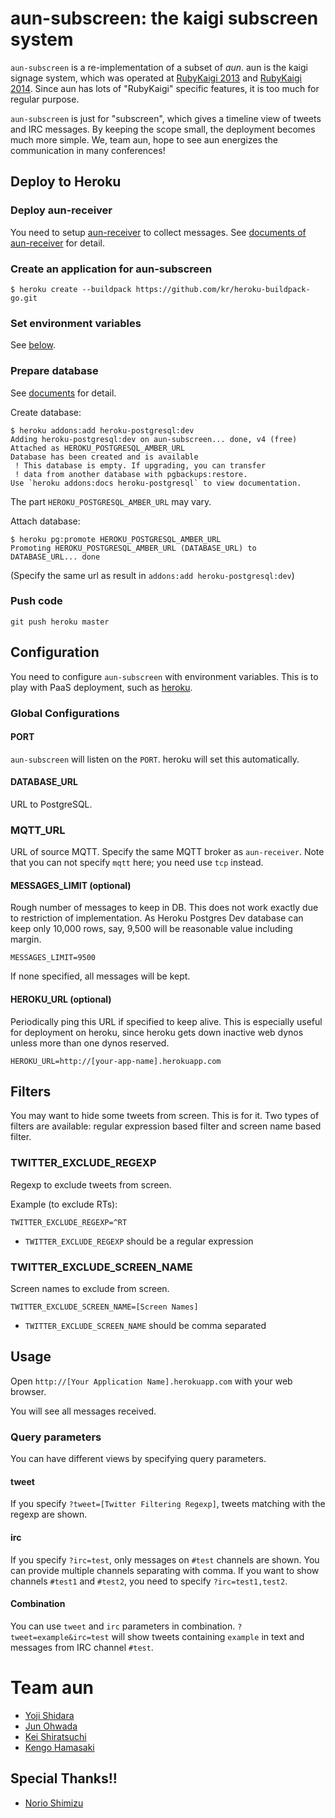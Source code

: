 # aun-subscreen: the kaigi subscreen system

`aun-subscreen` is a re-implementation of a subset of *aun*. aun is the kaigi signage system, which was operated at [RubyKaigi 2013](http://rubykaigi.org/2013) and [RubyKaigi 2014](http://rubykaigi.org/2014). Since aun has lots of "RubyKaigi" specific features, it is too much for regular purpose.

`aun-subscreen` is just for "subscreen", which gives a timeline view of tweets and IRC messages. By keeping the scope small, the deployment becomes much more simple. We, team aun, hope to see aun energizes the communication in many conferences!

## Deploy to Heroku

### Deploy aun-receiver

You need to setup [aun-receiver](https://github.com/aun-signage/aun-receiver) to collect messages.
See [documents of aun-receiver](https://github.com/aun-signage/aun-receiver/blob/master/README.md) for detail.

### Create an application for aun-subscreen

```
$ heroku create --buildpack https://github.com/kr/heroku-buildpack-go.git
```

### Set environment variables

See [below](#configuration).

### Prepare database

See [documents](https://devcenter.heroku.com/articles/heroku-postgresql) for detail.

Create database:

```
$ heroku addons:add heroku-postgresql:dev
Adding heroku-postgresql:dev on aun-subscreen... done, v4 (free)
Attached as HEROKU_POSTGRESQL_AMBER_URL
Database has been created and is available
 ! This database is empty. If upgrading, you can transfer
 ! data from another database with pgbackups:restore.
Use `heroku addons:docs heroku-postgresql` to view documentation.
```

The part `HEROKU_POSTGRESQL_AMBER_URL` may vary.

Attach database:

```
$ heroku pg:promote HEROKU_POSTGRESQL_AMBER_URL
Promoting HEROKU_POSTGRESQL_AMBER_URL (DATABASE_URL) to DATABASE_URL... done
```

(Specify the same url as result in `addons:add heroku-postgresql:dev`)

### Push code

```
git push heroku master
```


## Configuration

You need to configure `aun-subscreen` with environment variables.
This is to play with PaaS deployment, such as [heroku](https://www.heroku.com/).

### Global Configurations

#### PORT

`aun-subscreen` will listen on the `PORT`.
heroku will set this automatically.

#### DATABASE\_URL

URL to PostgreSQL.

### MQTT\_URL

URL of source MQTT. Specify the same MQTT broker as `aun-receiver`.
Note that you can not specify `mqtt` here; you need use `tcp` instead.

#### MESSAGES\_LIMIT (optional)

Rough number of messages to keep in DB. This does not work exactly due to restriction of implementation.
As Heroku Postgres Dev database can keep only 10,000 rows, say, 9,500 will be reasonable value including margin.

```
MESSAGES_LIMIT=9500
```

If none specified, all messages will be kept.

#### HEROKU\_URL (optional)

Periodically ping this URL if specified to keep alive.
This is especially useful for deployment on heroku, since heroku gets down inactive web dynos unless more than one dynos reserved.

```
HEROKU_URL=http://[your-app-name].herokuapp.com
```

## Filters

You may want to hide some tweets from screen. This is for it.
Two types of filters are available: regular expression based filter and screen name based filter.

### TWITTER\_EXCLUDE\_REGEXP

Regexp to exclude tweets from screen.

Example (to exclude RTs):

```
TWITTER_EXCLUDE_REGEXP=^RT
```

* `TWITTER_EXCLUDE_REGEXP` should be a regular expression

### TWITTER\_EXCLUDE\_SCREEN\_NAME

Screen names to exclude from screen.

```
TWITTER_EXCLUDE_SCREEN_NAME=[Screen Names]
```

* `TWITTER_EXCLUDE_SCREEN_NAME` should be comma separated

## Usage

Open `http://[Your Application Name].herokuapp.com` with your web browser.

You will see all messages received.

### Query parameters

You can have different views by specifying query parameters.

#### tweet

If you specify `?tweet=[Twitter Filtering Regexp]`, tweets matching with the regexp are shown.

#### irc

If you specify `?irc=test`, only messages on `#test` channels are shown. You can provide multiple channels separating with comma. If you want to show channels `#test1` and `#test2`, you need to specify `?irc=test1,test2`.

#### Combination

You can use `tweet` and `irc` parameters in combination. `?tweet=example&irc=test` will show tweets containing `example` in text and messages from IRC channel `#test`.

# Team aun

* [Yoji Shidara](https://github.com/darashi)
* [Jun Ohwada](https://github.com/june29)
* [Kei Shiratsuchi](https://github.com/kei-s)
* [Kengo Hamasaki](https://github.com/hmsk)

## Special Thanks!!

* [Norio Shimizu](https://github.com/norio)
